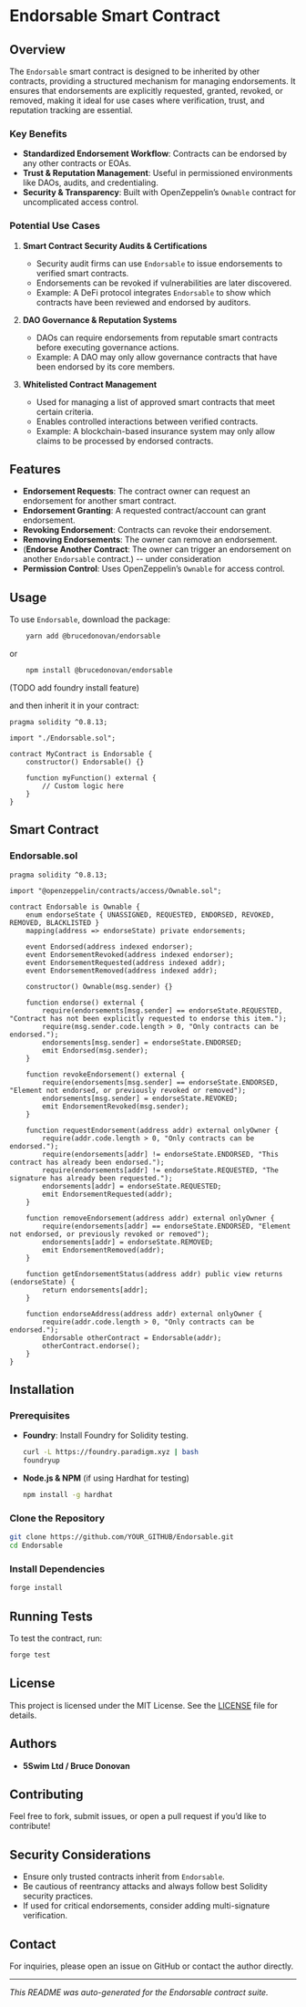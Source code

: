 # Endorsable Smart Contract

## Overview

The `Endorsable` smart contract is designed to be inherited by other contracts, providing a structured mechanism for managing endorsements. It ensures that endorsements are explicitly requested, granted, revoked, or removed, making it ideal for use cases where verification, trust, and reputation tracking are essential.

### **Key Benefits**

- **Standardized Endorsement Workflow**: Contracts can be endorsed by any other contracts or EOAs.
- **Trust & Reputation Management**: Useful in permissioned environments like DAOs, audits, and credentialing.
- **Security & Transparency**: Built with OpenZeppelin’s `Ownable` contract for uncomplicated access control.

### **Potential Use Cases**

1. **Smart Contract Security Audits & Certifications**

   - Security audit firms can use `Endorsable` to issue endorsements to verified smart contracts.
   - Endorsements can be revoked if vulnerabilities are later discovered.
   - Example: A DeFi protocol integrates `Endorsable` to show which contracts have been reviewed and endorsed by auditors.

2. **DAO Governance & Reputation Systems**

   - DAOs can require endorsements from reputable smart contracts before executing governance actions.
   - Example: A DAO may only allow governance contracts that have been endorsed by its core members.

3. **Whitelisted Contract Management**

   - Used for managing a list of approved smart contracts that meet certain criteria.
   - Enables controlled interactions between verified contracts.
   - Example: A blockchain-based insurance system may only allow claims to be processed by endorsed contracts.

## Features

- **Endorsement Requests**: The contract owner can request an endorsement for another smart contract.
- **Endorsement Granting**: A requested contract/account can grant endorsement.
- **Revoking Endorsement**: Contracts can revoke their endorsement.
- **Removing Endorsements**: The owner can remove an endorsement.
- (**Endorse Another Contract**: The owner can trigger an endorsement on another `Endorsable` contract.) -- under consideration
- **Permission Control**: Uses OpenZeppelin’s `Ownable` for access control.

## Usage

To use `Endorsable`, download the package:

```sh
    yarn add @brucedonovan/endorsable
```
or

```sh
    npm install @brucedonovan/endorsable
```

(TODO add foundry install feature)

and then inherit it in your contract:

```solidity
pragma solidity ^0.8.13;

import "./Endorsable.sol";

contract MyContract is Endorsable {
    constructor() Endorsable() {}

    function myFunction() external {
        // Custom logic here
    }
}
```

## Smart Contract

### **Endorsable.sol**

```solidity
pragma solidity ^0.8.13;

import "@openzeppelin/contracts/access/Ownable.sol";

contract Endorsable is Ownable {
    enum endorseState { UNASSIGNED, REQUESTED, ENDORSED, REVOKED, REMOVED, BLACKLISTED }
    mapping(address => endorseState) private endorsements;

    event Endorsed(address indexed endorser);
    event EndorsementRevoked(address indexed endorser);
    event EndorsementRequested(address indexed addr);
    event EndorsementRemoved(address indexed addr);

    constructor() Ownable(msg.sender) {}

    function endorse() external {
        require(endorsements[msg.sender] == endorseState.REQUESTED, "Contract has not been explicitly requested to endorse this item.");
        require(msg.sender.code.length > 0, "Only contracts can be endorsed.");
        endorsements[msg.sender] = endorseState.ENDORSED;
        emit Endorsed(msg.sender);
    }

    function revokeEndorsement() external {
        require(endorsements[msg.sender] == endorseState.ENDORSED, "Element not endorsed, or previously revoked or removed");
        endorsements[msg.sender] = endorseState.REVOKED;
        emit EndorsementRevoked(msg.sender);
    }

    function requestEndorsement(address addr) external onlyOwner {
        require(addr.code.length > 0, "Only contracts can be endorsed.");
        require(endorsements[addr] != endorseState.ENDORSED, "This contract has already been endorsed.");
        require(endorsements[addr] != endorseState.REQUESTED, "The signature has already been requested.");
        endorsements[addr] = endorseState.REQUESTED;
        emit EndorsementRequested(addr);
    }

    function removeEndorsement(address addr) external onlyOwner {
        require(endorsements[addr] == endorseState.ENDORSED, "Element not endorsed, or previously revoked or removed");
        endorsements[addr] = endorseState.REMOVED;
        emit EndorsementRemoved(addr);
    }

    function getEndorsementStatus(address addr) public view returns (endorseState) {
        return endorsements[addr];
    }

    function endorseAddress(address addr) external onlyOwner {
        require(addr.code.length > 0, "Only contracts can be endorsed.");
        Endorsable otherContract = Endorsable(addr);
        otherContract.endorse();
    }
}
```

## Installation

### Prerequisites

- **Foundry**: Install Foundry for Solidity testing.
  ```sh
  curl -L https://foundry.paradigm.xyz | bash
  foundryup
  ```
- **Node.js & NPM** (if using Hardhat for testing)
  ```sh
  npm install -g hardhat
  ```

### Clone the Repository

```sh
git clone https://github.com/YOUR_GITHUB/Endorsable.git
cd Endorsable
```

### Install Dependencies

```sh
forge install
```

## Running Tests

To test the contract, run:

```sh
forge test
```

## License

This project is licensed under the MIT License. See the [LICENSE](LICENSE) file for details.

## Authors

- **5Swim Ltd / Bruce Donovan**

## Contributing

Feel free to fork, submit issues, or open a pull request if you’d like to contribute!

## Security Considerations

- Ensure only trusted contracts inherit from `Endorsable`.
- Be cautious of reentrancy attacks and always follow best Solidity security practices.
- If used for critical endorsements, consider adding multi-signature verification.

## Contact

For inquiries, please open an issue on GitHub or contact the author directly.

---

*This README was auto-generated for the Endorsable contract suite.*

